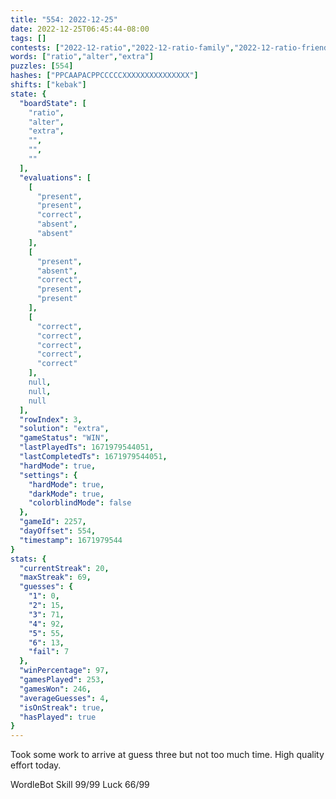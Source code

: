 ```yaml
---
title: "554: 2022-12-25"
date: 2022-12-25T06:45:44-08:00
tags: []
contests: ["2022-12-ratio","2022-12-ratio-family","2022-12-ratio-friends"]
words: ["ratio","alter","extra"]
puzzles: [554]
hashes: ["PPCAAPACPPCCCCCXXXXXXXXXXXXXXX"]
shifts: ["kebak"]
state: {
  "boardState": [
    "ratio",
    "alter",
    "extra",
    "",
    "",
    ""
  ],
  "evaluations": [
    [
      "present",
      "present",
      "correct",
      "absent",
      "absent"
    ],
    [
      "present",
      "absent",
      "correct",
      "present",
      "present"
    ],
    [
      "correct",
      "correct",
      "correct",
      "correct",
      "correct"
    ],
    null,
    null,
    null
  ],
  "rowIndex": 3,
  "solution": "extra",
  "gameStatus": "WIN",
  "lastPlayedTs": 1671979544051,
  "lastCompletedTs": 1671979544051,
  "hardMode": true,
  "settings": {
    "hardMode": true,
    "darkMode": true,
    "colorblindMode": false
  },
  "gameId": 2257,
  "dayOffset": 554,
  "timestamp": 1671979544
}
stats: {
  "currentStreak": 20,
  "maxStreak": 69,
  "guesses": {
    "1": 0,
    "2": 15,
    "3": 71,
    "4": 92,
    "5": 55,
    "6": 13,
    "fail": 7
  },
  "winPercentage": 97,
  "gamesPlayed": 253,
  "gamesWon": 246,
  "averageGuesses": 4,
  "isOnStreak": true,
  "hasPlayed": true
}
---
```

<!-- more -->
Took some work to arrive at guess three but not too much time. High quality effort today. 

WordleBot
Skill 99/99
Luck 66/99
